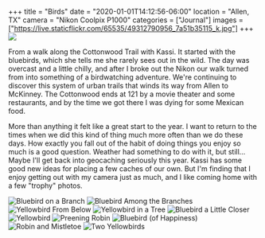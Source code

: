 +++
title = "Birds"
date = "2020-01-01T14:12:56-06:00"
location = "Allen, TX"
camera = "Nikon Coolpix P1000"
categories = ["Journal"]
images = ["https://live.staticflickr.com/65535/49312790956_7a51b35115_k.jpg"]
+++
<img src="https://live.staticflickr.com/65535/49312790956_7a51b35115_k.jpg">
<!--more-->
From a walk along the Cottonwood Trail with Kassi. It started with the bluebirds, which she tells me she rarely sees out in the wild. The day was overcast and a little chilly, and after I broke out the Nikon our walk turned from into something of a birdwatching adventure. We're continuing to discover this system of urban trails that winds its way from Allen to McKinney. The Cottonwood ends at 121 by a movie theater and some restaurants, and by the time we got there I was dying for some Mexican food. 

More than anything it felt like a great start to the year. I want to return to the times when we did this kind of thing much more often than we do these days. How exactly you fall out of the habit of doing things you enjoy so much is a good question. Weather had something to do with it, but still… Maybe I'll get back into geocaching seriously this year. Kassi has some good new ideas for placing a few caches of our own. But I'm finding that I enjoy getting out with my camera just as much, and I like coming home with a few "trophy" photos.

<div id="gallery">
		<img alt="Bluebird on a Branch" src="https://live.staticflickr.com/65535/49312290393_c99fbc05c3.jpg"
			data-image="https://live.staticflickr.com/65535/49312290393_8801d9aaa0_k.jpg">
		<img alt="Bluebird Among the Branches" src="https://live.staticflickr.com/65535/49312792186_d8932758d5.jpg"
			data-image="https://live.staticflickr.com/65535/49312792186_a8d5e48491_k.jpg">
		<img alt="Yellowbird From Below" src="https://live.staticflickr.com/65535/49312291878_ef5b912663.jpg"
			data-image="https://live.staticflickr.com/65535/49312291878_c3436e50e8_k.jpg">
		<img alt="Yellowbird in a Tree" src="https://live.staticflickr.com/65535/49312790371_3f3d53ca84.jpg"
			data-image="https://live.staticflickr.com/65535/49312790371_e55aeace03_k.jpg">
		<img alt="Bluebird a Little Closer" src="https://live.staticflickr.com/65535/49312294168_a9dce22f38.jpg"
			data-image="https://live.staticflickr.com/65535/49312294168_3c165514c2_k.jpg">
		<img alt="Yellowbird" src="https://live.staticflickr.com/65535/49312294438_f3df7bc5f4.jpg"
			data-image="https://live.staticflickr.com/65535/49312294438_3da5f9d2d1_k.jpg">
		<img alt="Preening Robin" src="https://live.staticflickr.com/65535/49312790956_02fc7f3859.jpg"
			data-image="https://live.staticflickr.com/65535/49312790956_7a51b35115_k.jpg">
		<img alt="Bluebird (of Happiness)" src="https://live.staticflickr.com/65535/49312289748_07b1c65166.jpg"
			data-image="https://live.staticflickr.com/65535/49312289748_c61570db14_k.jpg">
		<img alt="Robin and Mistletoe" src="https://live.staticflickr.com/65535/49312998652_9b993b56c9.jpg"
			data-image="https://live.staticflickr.com/65535/49312998652_9c0250e3e0_k.jpg">
		<img alt="Two Yellowbirds" src="https://live.staticflickr.com/65535/49312788921_4061de2961.jpg"
			data-image="https://live.staticflickr.com/65535/49312788921_6ab8fb83af_k.jpg">
</div>
